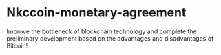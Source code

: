 # Nkccoin-monetary-agreement
Improve the bottleneck of blockchain technology and complete the preliminary development based on the advantages and disadvantages of Bitcoin!
